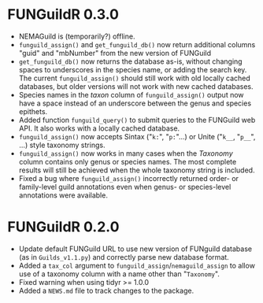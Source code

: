 # FUNGuildR 0.3.0

* NEMAGuild is (temporarily?) offline.
* `funguild_assign()` and `get_funguild_db()` now return additional columns
  "guid" and "mbNumber" from the new version of FUNGuild
* `get_funguild_db()` now returns the database as-is, without changing spaces to
  underscores in the species name, or adding the search key. The current
  `funguild_assign()` should still work with old locally cached databases, but
  older versions will not work with new cached databases.
* Species names in the *taxon* column of `funguild_assign()` output now have a
  space instead of an underscore between the genus and species epithets.
* Added function `funguild_query()` to submit queries to the FUNGuild web API.
  It also works with a locally cached database.
* `funguild_assign()` now accepts Sintax ("`k:`", "`p:`"...) or Unite ("`k__`,
  "`p__`", ...) style taxonomy strings.
* `funguild_assign()` now works in many cases when the *Taxonomy* column
  contains only genus or species names. The most complete results will still be 
  achieved when the whole taxonomy string is included.
* Fixed a bug where `funguild_assign()` incorrectly returned order- or
  family-level guild annotations even when genus- or species-level annotations
  were available.

# FUNGuildR 0.2.0

* Update default FUNGuild URL to use new version of FUNguild database (as
  in `Guilds_v1.1.py`) and correctly parse new database format.
* Added a `tax_col` argument to `funguild_assign`/`nemaguild_assign` to allow
  use of a taxonomy column with a name other than "`Taxonomy`".
* Fixed warning when using tidyr >= 1.0.0
* Added a `NEWS.md` file to track changes to the package.
